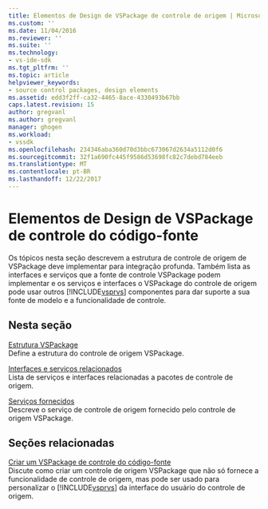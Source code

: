 ```yaml
---
title: Elementos de Design de VSPackage de controle de origem | Microsoft Docs
ms.custom: ''
ms.date: 11/04/2016
ms.reviewer: ''
ms.suite: ''
ms.technology:
- vs-ide-sdk
ms.tgt_pltfrm: ''
ms.topic: article
helpviewer_keywords:
- source control packages, design elements
ms.assetid: edd3f2ff-ca32-4465-8ace-4330493b67bb
caps.latest.revision: 15
author: gregvanl
ms.author: gregvanl
manager: ghogen
ms.workload:
- vssdk
ms.openlocfilehash: 234346aba360d70d3bbc673067d2634a5112d0f6
ms.sourcegitcommit: 32f1a690fc445f9586d53698fc82c7debd784eeb
ms.translationtype: MT
ms.contentlocale: pt-BR
ms.lasthandoff: 12/22/2017
---
```

# <a name="source-control-vspackage-design-elements"></a>Elementos de Design de VSPackage de controle do código-fonte
Os tópicos nesta seção descrevem a estrutura de controle de origem de VSPackage deve implementar para integração profunda. Também lista as interfaces e serviços que a fonte de controle VSPackage podem implementar e os serviços e interfaces o VSPackage do controle de origem pode usar outros [!INCLUDE[vsprvs](../../code-quality/includes/vsprvs_md.md)] componentes para dar suporte a sua fonte de modelo e a funcionalidade de controle.  
  
## <a name="in-this-section"></a>Nesta seção  
 [Estrutura VSPackage](../../extensibility/internals/vspackage-structure-source-control-vspackage.md)  
 Define a estrutura do controle de origem VSPackage.  
  
 [Interfaces e serviços relacionados](../../extensibility/internals/related-services-and-interfaces-source-control-vspackage.md)  
 Lista de serviços e interfaces relacionadas a pacotes de controle de origem.  
  
 [Serviços fornecidos](../../extensibility/internals/services-provided-source-control-vspackage.md)  
 Descreve o serviço de controle de origem fornecido pelo controle de origem VSPackage.  
  
## <a name="related-sections"></a>Seções relacionadas  
 [Criar um VSPackage de controle do código-fonte](../../extensibility/internals/creating-a-source-control-vspackage.md)  
 Discute como criar um controle de origem VSPackage que não só fornece a funcionalidade de controle de origem, mas pode ser usado para personalizar o [!INCLUDE[vsprvs](../../code-quality/includes/vsprvs_md.md)] da interface do usuário do controle de origem.